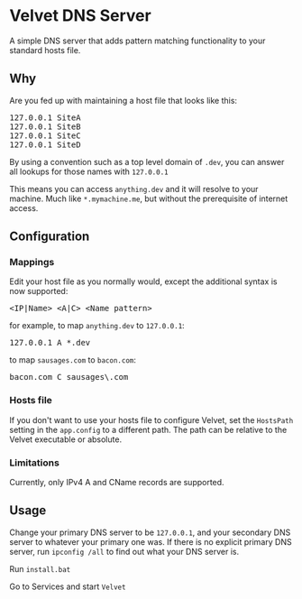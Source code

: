 # Velvet DNS Server

A simple DNS server that adds pattern matching functionality to your standard hosts file.

## Why

Are you fed up with maintaining a host file that looks like this:

<pre>
127.0.0.1 SiteA
127.0.0.1 SiteB
127.0.0.1 SiteC
127.0.0.1 SiteD
</pre>

By using a convention such as a top level domain of `.dev`, you can answer all lookups for those names with `127.0.0.1`

This means you can access `anything.dev` and it will resolve to your machine. Much like `*.mymachine.me`, but without the prerequisite of internet access.

## Configuration

### Mappings 

Edit your host file as you normally would, except the additional syntax is now supported:

<pre>
&lt;IP|Name&gt; &lt;A|C&gt; &lt;Name pattern&gt;
</pre>

for example, to map `anything.dev` to `127.0.0.1`:

<pre>
127.0.0.1 A *.dev
</pre>

to map `sausages.com` to `bacon.com`:

<pre>
bacon.com C sausages\.com
</pre>

### Hosts file

If you don't want to use your hosts file to configure Velvet, set the `HostsPath` setting in the `app.config` to a different path. The path can be relative to the Velvet executable or absolute.

### Limitations

Currently, only IPv4 A and CName records are supported.

## Usage

Change your primary DNS server to be `127.0.0.1`, and your secondary DNS server to whatever your primary one was.
If there is no explicit primary DNS server, run `ipconfig /all` to find out what your DNS server is.

Run `install.bat`

Go to Services and start `Velvet`
